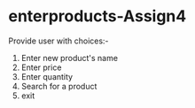 # enterproducts-Assign4
Provide user with choices:- 
1. Enter new product's name
2. Enter price
3. Enter quantity
4. Search for a product
5. exit 
